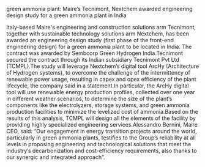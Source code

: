 green ammonia plant: Maire’s Tecnimont, Nextchem awarded engineering design study for a green ammonia plant in India

Italy-based Maire's engineering and construction solutions arm Tecnimont, together with sustainable technology solutions arm Nextchem, has been awarded an engineering design study (first phase of the front-end engineering design) for a green ammonia plant to be located in India. The contract was awarded by Sembcorp Green Hydrogen India.Tecnimont secured the contract through its Indian subsidiary Tecnimont Pvt Ltd (TCMPL).The study will leverage Nextchem’s digital tool ArcHy (Architecture of Hydrogen systems), to overcome the challenge of the intermittency of renewable power usage, resulting in capex and opex efficiency of the plant lifecycle, the company said in a statement.In particular, the ArcHy digital tool will use renewable energy production profiles, collected over one year in different weather scenarios, to determine the size of the plant’s components like the electrolyzers, storage systems, and green ammonia production facilities to minimize the levelized cost of ammonia.Based on the results of this analysis, TCMPL will design all the elements of the facility by providing highly specialized engineering services.Alessandro Bernini, Maire CEO, said: “Our engagement in energy transition projects around the world, particularly in green ammonia plants, testifies to the Group’s reliability at all levels in proposing engineering and technological solutions that meet the industry’s decarbonization and cost-efficiency requirements, also thanks to our synergic and integrated approach”.